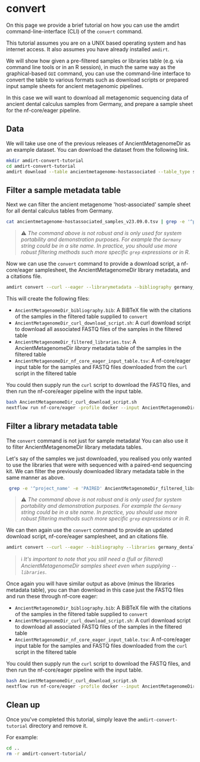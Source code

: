 # convert

On this page we provide a brief tutorial on how you can use the amdirt command-line-interface (CLI) of the `convert` command.

This tutorial assumes you are on a UNIX based operating system and has internet access. It also assumes you have already installed `amdirt`.

We will show how given a pre-filtered samples or libraries table (e.g. via command line tools or in an R session), in much the same way as the graphical-based `GUI` command, you can use the command-line interface to convert the table to various formats such as download scripts or prepared input sample sheets for ancient metagenomic pipelines.

In this case we will want to download all metagenomic sequencing data of ancient dental calculus samples from Germany, and prepare a sample sheet for the nf-core/eager pipeline.

## Data

We will take use one of the previous releases of AncientMetagenomeDir as an example dataset. You can download the dataset from the following link.

```bash
mkdir amdirt-convert-tutorial
cd amdirt-convert-tutorial
amdirt download --table ancientmetagenome-hostassociated --table_type samples -r v23.09.0
```

## Filter a sample metadata table

Next we can filter the ancient metagenome 'host-associated' sample sheet for all dental calculus tables from Germany.

```bash
cat ancientmetagenome-hostassociated_samples_v23.09.0.tsv | grep -e '^project_name' -e 'dental calculus' | grep -e '^project_name' -e 'Germany' > germany_dentalcalculus.tsv
```

> ⚠ _The command above is not robust and is only used for system portability and demonstration purposes. For example the `Germany` string could be in a site name. In practice, you should use more robust filtering methods such more specific `grep` expressions or in R_.

Now we can use the `convert` command to provide a download script, a nf-core/eager samplesheet, the AncientMetagenomeDir library metadata, and a citations file.

```bash
amdirt convert --curl --eager --librarymetadata --bibliography germany_dentalcalculus.tsv ancientmetagenome-hostassociated
```

This will create the following files:

- `AncientMetagenomeDir_bibliography.bib`: A BiBTeX file with the citations of the samples in the filtered table supplied to `convert`
- `AncientMetagenomeDir_curl_download_script.sh`: A curl download script to download all associated FASTQ files of the samples in the filtered table
- `AncientMetagenomeDir_filtered_libraries.tsv`: A AncientMetagenomeDir _library_ metadata table of the samples in the filtered table
- `AncientMetagenomeDir_nf_core_eager_input_table.tsv`: A nf-core/eager input table for the samples and FASTQ files downloaded from the `curl` script in the filtered table

You could then supply run the `curl` script to download the FASTQ files, and then run the nf-core/eager pipeline with the input table.

```bash
bash AncientMetagenomeDir_curl_download_script.sh
nextflow run nf-core/eager -profile docker --input AncientMetagenomeDir_nf_core_eager_input_table.tsv <...>
```

## Filter a library metadata table

The `convert` command is not just for sample metadata! You can also use it to filter AncientMetagenomeDir library metadata tables.

Let's say of the samples we just downloaded, you realised you only wanted to use the libraries that were with sequenced with a paired-end sequencing kit. We can filter the previously downloaded library metadata table in the same manner as above.

```bash
 grep -e '^project_name' -e 'PAIRED' AncientMetagenomeDir_filtered_libraries.tsv > germany_dentalcalculus_libraries_pe.tsv
```

> ⚠ _The command above is not robust and is only used for system portability and demonstration purposes. For example the `Germany` string could be in a site name. In practice, you should use more robust filtering methods such more specific `grep` expressions or in R_.

We can then again use the `convert` command to provide an updated download script, nf-core/eager samplesheet, and an citations file.

```bash
amdirt convert --curl --eager --bibliography --libraries germany_dentalcalculus_libraries_pe.tsv germany_dentalcalculus.tsv ancientmetagenome-hostassociated
```

> ℹ _It's important to note that you still need a (full or filtered) AncientMetagenomeDir samples sheet even when supplying `--libraries`_.

Once again you will have similar output as above (minus the libraries metadata table), you can than download in this case just the FASTQ files and run these through nf-core eager:

- `AncientMetagenomeDir_bibliography.bib`: A BiBTeX file with the citations of the samples in the filtered table supplied to `convert`
- `AncientMetagenomeDir_curl_download_script.sh`: A curl download script to download all associated FASTQ files of the samples in the filtered table
- `AncientMetagenomeDir_nf_core_eager_input_table.tsv`: A nf-core/eager input table for the samples and FASTQ files downloaded from the `curl` script in the filtered table

You could then supply run the `curl` script to download the FASTQ files, and then run the nf-core/eager pipeline with the input table.

```bash
bash AncientMetagenomeDir_curl_download_script.sh
nextflow run nf-core/eager -profile docker --input AncientMetagenomeDir_nf_core_eager_input_table.tsv <...>
```

## Clean up

Once you've completed this tutorial, simply leave the `amdirt-convert-tutorial` directory and remove it.

For example:

```bash
cd ..
rm -r amdirt-convert-tutorial/
```

